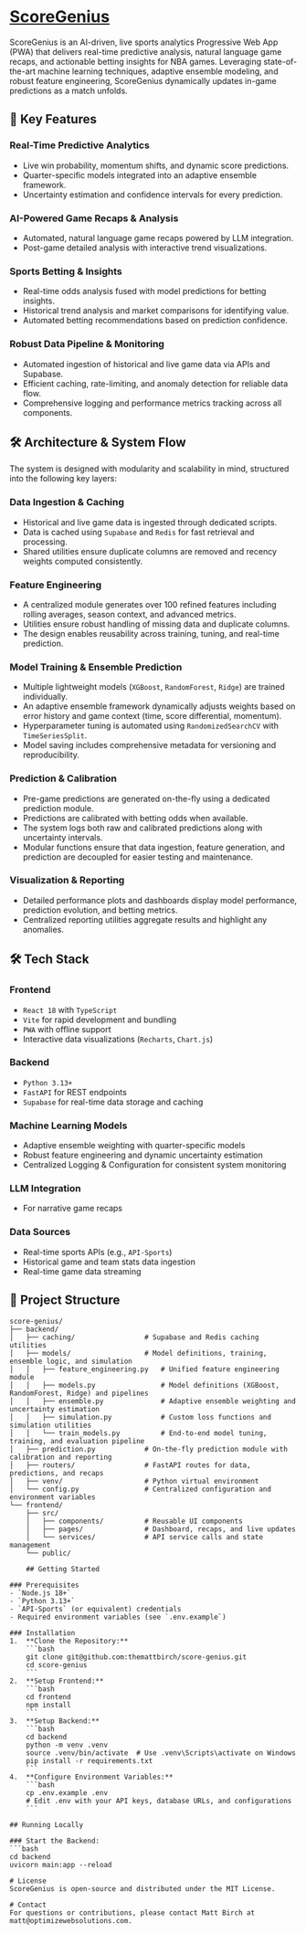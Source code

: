 # [ScoreGenius](https://sportsgenius.io)

ScoreGenius is an AI-driven, live sports analytics Progressive Web App (PWA) that delivers real-time predictive analysis, natural language game recaps, and actionable betting insights for NBA games. Leveraging state-of-the-art machine learning techniques, adaptive ensemble modeling, and robust feature engineering, ScoreGenius dynamically updates in-game predictions as a match unfolds.

## 🚀 Key Features

### Real-Time Predictive Analytics
- Live win probability, momentum shifts, and dynamic score predictions.
- Quarter-specific models integrated into an adaptive ensemble framework.
- Uncertainty estimation and confidence intervals for every prediction.

### AI-Powered Game Recaps & Analysis
- Automated, natural language game recaps powered by LLM integration.
- Post-game detailed analysis with interactive trend visualizations.

### Sports Betting & Insights
- Real-time odds analysis fused with model predictions for betting insights.
- Historical trend analysis and market comparisons for identifying value.
- Automated betting recommendations based on prediction confidence.

### Robust Data Pipeline & Monitoring
- Automated ingestion of historical and live game data via APIs and Supabase.
- Efficient caching, rate-limiting, and anomaly detection for reliable data flow.
- Comprehensive logging and performance metrics tracking across all components.

## 🛠 Architecture & System Flow

The system is designed with modularity and scalability in mind, structured into the following key layers:

### Data Ingestion & Caching
- Historical and live game data is ingested through dedicated scripts.
- Data is cached using `Supabase` and `Redis` for fast retrieval and processing.
- Shared utilities ensure duplicate columns are removed and recency weights computed consistently.

### Feature Engineering
- A centralized module generates over 100 refined features including rolling averages, season context, and advanced metrics.
- Utilities ensure robust handling of missing data and duplicate columns.
- The design enables reusability across training, tuning, and real-time prediction.

### Model Training & Ensemble Prediction
- Multiple lightweight models (`XGBoost`, `RandomForest`, `Ridge`) are trained individually.
- An adaptive ensemble framework dynamically adjusts weights based on error history and game context (time, score differential, momentum).
- Hyperparameter tuning is automated using `RandomizedSearchCV` with `TimeSeriesSplit`.
- Model saving includes comprehensive metadata for versioning and reproducibility.

### Prediction & Calibration
- Pre-game predictions are generated on-the-fly using a dedicated prediction module.
- Predictions are calibrated with betting odds when available.
- The system logs both raw and calibrated predictions along with uncertainty intervals.
- Modular functions ensure that data ingestion, feature generation, and prediction are decoupled for easier testing and maintenance.

### Visualization & Reporting
- Detailed performance plots and dashboards display model performance, prediction evolution, and betting metrics.
- Centralized reporting utilities aggregate results and highlight any anomalies.

## 🛠 Tech Stack

### Frontend
- `React 18` with `TypeScript`
- `Vite` for rapid development and bundling
- `PWA` with offline support
- Interactive data visualizations (`Recharts`, `Chart.js`)

### Backend
- `Python 3.13+`
- `FastAPI` for REST endpoints
- `Supabase` for real-time data storage and caching

### Machine Learning Models
- Adaptive ensemble weighting with quarter-specific models
- Robust feature engineering and dynamic uncertainty estimation
- Centralized Logging & Configuration for consistent system monitoring

### LLM Integration
- For narrative game recaps

### Data Sources
- Real-time sports APIs (e.g., `API-Sports`)
- Historical game and team stats data ingestion
- Real-time game data streaming

## 📁 Project Structure

```text
score-genius/
├── backend/
│   ├── caching/                 # Supabase and Redis caching utilities
│   ├── models/                  # Model definitions, training, ensemble logic, and simulation
│   │   ├── feature_engineering.py   # Unified feature engineering module
│   │   ├── models.py                # Model definitions (XGBoost, RandomForest, Ridge) and pipelines
│   │   ├── ensemble.py              # Adaptive ensemble weighting and uncertainty estimation
│   │   ├── simulation.py            # Custom loss functions and simulation utilities
│   │   └── train_models.py          # End-to-end model tuning, training, and evaluation pipeline
│   ├── prediction.py            # On-the-fly prediction module with calibration and reporting
│   ├── routers/                 # FastAPI routes for data, predictions, and recaps
│   ├── venv/                    # Python virtual environment
│   └── config.py                # Centralized configuration and environment variables
└── frontend/
    ├── src/
    │   ├── components/          # Reusable UI components
    │   ├── pages/               # Dashboard, recaps, and live updates
    │   └── services/            # API service calls and state management
    └── public/

    ## Getting Started

### Prerequisites
- `Node.js 18+`
- `Python 3.13+`
- `API-Sports` (or equivalent) credentials
- Required environment variables (see `.env.example`)

### Installation
1.  **Clone the Repository:**
    ```bash
    git clone git@github.com:themattbirch/score-genius.git
    cd score-genius
    ```
2.  **Setup Frontend:**
    ```bash
    cd frontend
    npm install
    ```
3.  **Setup Backend:**
    ```bash
    cd backend
    python -m venv .venv
    source .venv/bin/activate  # Use .venv\Scripts\activate on Windows
    pip install -r requirements.txt
    ```
4.  **Configure Environment Variables:**
    ```bash
    cp .env.example .env
    # Edit .env with your API keys, database URLs, and configurations
    ```

## Running Locally

### Start the Backend:
```bash
cd backend
uvicorn main:app --reload

# License
ScoreGenius is open-source and distributed under the MIT License.

# Contact
For questions or contributions, please contact Matt Birch at matt@optimizewebsolutions.com.